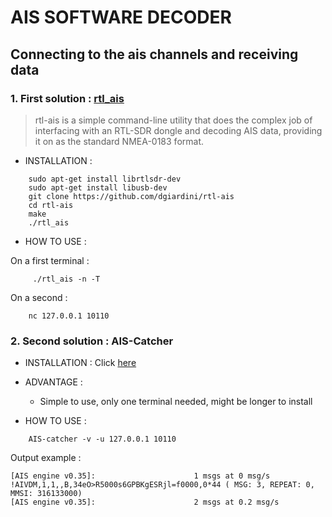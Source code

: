 # AIS SOFTWARE DECODER

## Connecting to the ais channels and receiving data

### 1. First solution : [rtl_ais](https://github.com/dgiardini/rtl-ais)

> rtl-ais is a simple command-line utility that does the complex job of interfacing with an RTL-SDR dongle and decoding AIS data, providing it on as the standard NMEA-0183 format.

* INSTALLATION  :
```
	sudo apt-get install librtlsdr-dev
	sudo apt-get install libusb-dev
	git clone https://github.com/dgiardini/rtl-ais
	cd rtl-ais
	make
	./rtl_ais
```

* HOW TO USE : 

On a first terminal : 

```
	 ./rtl_ais -n -T
```	 

On a second : 

```
	nc 127.0.0.1 10110
```


### 2. Second solution : AIS-Catcher


* INSTALLATION : Click [here](https://github.com/jvde-github/AIS-catcher)

* ADVANTAGE : 
	- Simple to use, only one terminal needed, might be longer to install
	
* HOW TO USE : 

```
	AIS-catcher -v -u 127.0.0.1 10110
```
Output example : 


	[AIS engine v0.35]:                      1 msgs at 0 msg/s
	!AIVDM,1,1,,B,34eO>R5000s6GPBKgESRjl=f0000,0*44 ( MSG: 3, REPEAT: 0, MMSI: 316133000)
	[AIS engine v0.35]:                      2 msgs at 0.2 msg/s





